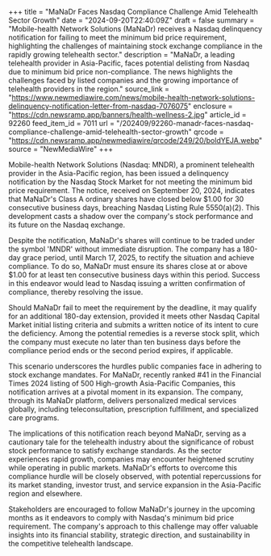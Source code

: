 +++
title = "MaNaDr Faces Nasdaq Compliance Challenge Amid Telehealth Sector Growth"
date = "2024-09-20T22:40:09Z"
draft = false
summary = "Mobile-health Network Solutions (MaNaDr) receives a Nasdaq delinquency notification for failing to meet the minimum bid price requirement, highlighting the challenges of maintaining stock exchange compliance in the rapidly growing telehealth sector."
description = "MaNaDr, a leading telehealth provider in Asia-Pacific, faces potential delisting from Nasdaq due to minimum bid price non-compliance. The news highlights the challenges faced by listed companies and the growing importance of telehealth providers in the region."
source_link = "https://www.newmediawire.com/news/mobile-health-network-solutions-delinquency-notification-letter-from-nasdaq-7076075"
enclosure = "https://cdn.newsramp.app/banners/health-wellness-2.jpg"
article_id = 92260
feed_item_id = 7011
url = "/202409/92260-manadr-faces-nasdaq-compliance-challenge-amid-telehealth-sector-growth"
qrcode = "https://cdn.newsramp.app/newmediawire/qrcode/249/20/boldYEJA.webp"
source = "NewMediaWire"
+++

<p>Mobile-health Network Solutions (Nasdaq: MNDR), a prominent telehealth provider in the Asia-Pacific region, has been issued a delinquency notification by the Nasdaq Stock Market for not meeting the minimum bid price requirement. The notice, received on September 20, 2024, indicates that MaNaDr's Class A ordinary shares have closed below $1.00 for 30 consecutive business days, breaching Nasdaq Listing Rule 5550(a)(2). This development casts a shadow over the company's stock performance and its future on the Nasdaq exchange.</p><p>Despite the notification, MaNaDr's shares will continue to be traded under the symbol 'MNDR' without immediate disruption. The company has a 180-day grace period, until March 17, 2025, to rectify the situation and achieve compliance. To do so, MaNaDr must ensure its shares close at or above $1.00 for at least ten consecutive business days within this period. Success in this endeavor would lead to Nasdaq issuing a written confirmation of compliance, thereby resolving the issue.</p><p>Should MaNaDr fail to meet the requirement by the deadline, it may qualify for an additional 180-day extension, provided it meets other Nasdaq Capital Market initial listing criteria and submits a written notice of its intent to cure the deficiency. Among the potential remedies is a reverse stock split, which the company must execute no later than ten business days before the compliance period ends or the second period expires, if applicable.</p><p>This scenario underscores the hurdles public companies face in adhering to stock exchange mandates. For MaNaDr, recently ranked #41 in the Financial Times 2024 listing of 500 High-growth Asia-Pacific Companies, this notification arrives at a pivotal moment in its expansion. The company, through its MaNaDr platform, delivers personalized medical services globally, including teleconsultation, prescription fulfillment, and specialized care programs.</p><p>The implications of this notification reach beyond MaNaDr, serving as a cautionary tale for the telehealth industry about the significance of robust stock performance to satisfy exchange standards. As the sector experiences rapid growth, companies may encounter heightened scrutiny while operating in public markets. MaNaDr's efforts to overcome this compliance hurdle will be closely observed, with potential repercussions for its market standing, investor trust, and service expansion in the Asia-Pacific region and elsewhere.</p><p>Stakeholders are encouraged to follow MaNaDr's journey in the upcoming months as it endeavors to comply with Nasdaq's minimum bid price requirement. The company's approach to this challenge may offer valuable insights into its financial stability, strategic direction, and sustainability in the competitive telehealth landscape.</p>